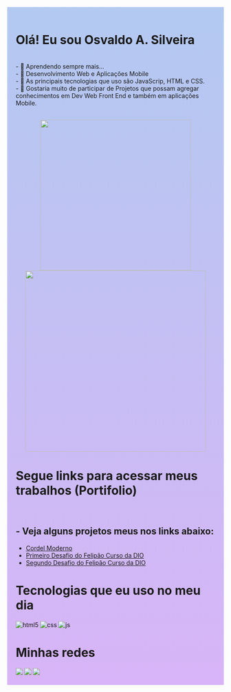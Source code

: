 <div style="padding: 20px; background-image: linear-gradient(to bottom, rgba(128, 166, 232, 0.598), rgba(179, 109, 241, 0.505));">
        <h1>Olá! Eu sou Osvaldo A. Silveira</h1><br>
        - 👀 Aprendendo sempre mais...<br> 
        - 👀 Desenvolvimento Web e Aplicações Mobile<br>
        - 🌱 As principais tecnologias que uso são JavaScrip, HTML e CSS.<br>
        - 💞️ Gostaria muito de participar de Projetos que possam agregar conhecimentos em Dev Web Front End e também em aplicações Mobile.
        <div style="padding-top: 30px;" align="center">
            <a href="https://github.com/oasosvaldo">
                <img width="350em"
                    src="https://github-readme-stats.vercel.app/api?username=oasosvaldo&show_icons=true&theme=dark&include_all_commits=true&count_private=true">
                <img width="420em"
                    src="https://github-readme-stats.vercel.app/api/top-langs/?username=oasosvaldo&layout=compact&langs_count=16&theme=dark">
            </a>
        </div>
        <div>
            <h1>Segue links para acessar meus trabalhos (Portifolio)</h1><br>
        <h2>- Veja alguns projetos meus nos links abaixo:</h2>
            <ul>
                <li>            
                <a href="https://oasosvaldo.github.io/ProjetoCordel/" target="_blank">
                Cordel Moderno</a>
                </li>
                <li>
                        <a href="https://oasosvaldo.github.io/primeiroDesafio-felipao/" target="_blank">
                                Primeiro Desafio do Felipão Curso da DIO
                        </a>
                </li>
                <li>
                        <a href="https://oasosvaldo.github.io/segundoDesafio-felipao" target="_blank">
                                Segundo Desafio do Felipão Curso da DIO
                        </a>
                </li>
            </ul>
        </div>
        <h1>Tecnologias que eu uso no meu dia</h1>
        <div style="display: inline_block">
            <img align="center" alt="html5"
                src="https://img.shields.io/badge/HTML5-E34F26?style=for-the-badge&logo=html5&logoColor=white">
            <img align="center" alt="css"
                src="https://img.shields.io/badge/CSS3-1572B6?style=for-the-badge&logo=css3&logoColor=white">
            <img align="center" alt="js"
                src="https://img.shields.io/badge/JavaScript-F7DF1E?style=for-the-badge&logo=javascript&logoColor=black">
            <br>
        </div>
        <h1>Minhas redes</h1>
        <div style="display: inline_block">
            <a href="https://linkedin.com/in/osvaldo-silveira-7ba90140" target="_blank" rel="external"><img
                    src="https://img.shields.io/badge/-LinkedIn-%230077B5?style=for-the-badge&logo=linkedin&logoColor=white" target="_blank"></a>
            <a href="https://instagram.com/oasosvaldo" target="_blank"><img
                    src="https://img.shields.io/badge/Instagram-E4405F?style=for-the-badge&logo=instagram&logoColor=white"
                    target="_blank"></a>
            <a href="mailto:oasosvaldo@gmail.com"><img style="max-width: 100%; border-radios: 5em"
                    src="https://img.shields.io/badge/-Gmail-%23333?style=for-the-badge&amp;logo=gmail&amp;logoColor=white"></a>
        </div>

